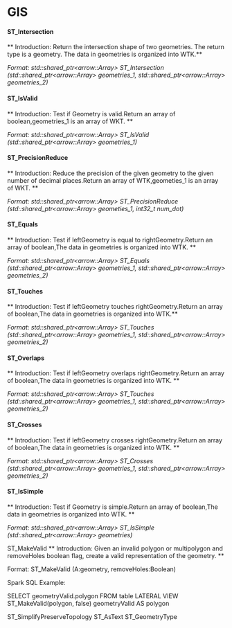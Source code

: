 # GIS

#### ST_Intersection

** Introduction: Return the intersection shape of two geometries. The return type is a geometry. The data in geometries is organized into WTK.**

*Format: std::shared_ptr\<arrow::Array> ST_Intersection (std::shared_ptr\<arrow::Array> geometries_1, std::shared_ptr\<arrow::Array> geometries_2)*


#### ST_IsValid

** Introduction: Test if Geometry is valid.Return an array of boolean,geometries_1 is an array of WKT. **

*Format: std::shared_ptr\<arrow::Array> ST_IsValid (std::shared_ptr\<arrow::Array> geometries_1)*


#### ST_PrecisionReduce

** Introduction: Reduce the precision of the given geometry to the given number of decimal places.Return an array of WTK,geometies_1 is an array of WKT. **

*Format: std::shared_ptr\<arrow::Array> ST_PrecisionReduce (std::shared_ptr\<arrow::Array> geometies_1, int32_t num_dot)*

#### ST_Equals

** Introduction: Test if leftGeometry is equal to rightGeometry.Return an array of boolean,The data in geometries is organized into WTK. **

*Format: std::shared_ptr\<arrow::Array> ST_Equals (std::shared_ptr\<arrow::Array> geometries_1, std::shared_ptr\<arrow::Array> geometries_2)*


#### ST_Touches

** Introduction: Test if leftGeometry touches rightGeometry.Return an array of boolean,The data in geometries is organized into WTK.**

*Format: std::shared_ptr\<arrow::Array> ST_Touches (std::shared_ptr\<arrow::Array> geometries_1, std::shared_ptr\<arrow::Array> geometries_2)*


#### ST_Overlaps

** Introduction: Test if leftGeometry overlaps rightGeometry.Return an array of boolean,The data in geometries is organized into WTK. **

*Format: std::shared_ptr\<arrow::Array> ST_Touches (std::shared_ptr\<arrow::Array> geometries_1, std::shared_ptr\<arrow::Array> geometries_2)*


#### ST_Crosses

** Introduction: Test if leftGeometry crosses rightGeometry.Return an array of boolean,The data in geometries is organized into WTK. **

*Format: std::shared_ptr\<arrow::Array> ST_Crosses (std::shared_ptr\<arrow::Array> geometries_1, std::shared_ptr\<arrow::Array> geometries_2)*


#### ST_IsSimple

** Introduction: Test if Geometry is simple.Return an array of boolean,The data in geometries is organized into WTK. **

*Format: std::shared_ptr\<arrow::Array> ST_IsSimple (std::shared_ptr\<arrow::Array> geometries)*


ST_MakeValid
** Introduction: Given an invalid polygon or multipolygon and removeHoles boolean flag, create a valid representation of the geometry. **

Format: ST_MakeValid (A:geometry, removeHoles:Boolean)

Spark SQL Example:

SELECT geometryValid.polygon FROM table
LATERAL VIEW ST_MakeValid(polygon, false) geometryValid AS polygon


ST_SimplifyPreserveTopology
ST_AsText
ST_GeometryType 
